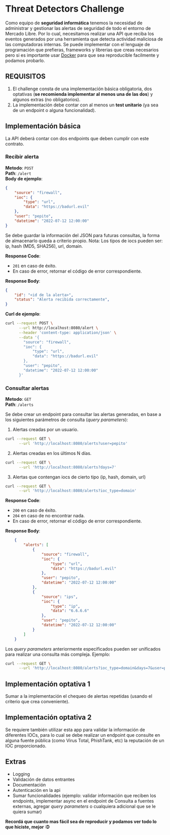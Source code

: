 # Threat Detectors Challenge

Como equipo de **seguridad informática** tenemos la necesidad de administrar y gestionar las alertas de seguridad de todo el entorno de Mercado Libre.
Por lo cual, necesitamos realizar una API que reciba los eventos generados por una herramienta que detecta actividad maliciosa de las computadoras internas.
Se puede implementar con el lenguaje de programación que prefieras, frameworks y librerias que creas necesarios pero si es importante usar [Docker](https://www.docker.com/) para que sea reproducible facilmente y podamos probarlo.

## REQUISITOS

1. El challenge consta de una implementación básica obligatoria, dos optativas (**se recomienda implementar al menos una de las dos**) y algunos extras (no obligatorios).
2. La implementación debe contar con al menos un **test unitario** (ya sea de un endpoint o alguna funcionalidad).


## Implementación básica

La API deberá contar con dos endpoints que deben cumplir con este contrato.

### Recibir alerta
**Metodo**: `POST` \
**Path**: `/alert` \
**Body de ejemplo**:
```json
{
	"source": "firewall",
	"ioc": {
		"type": "url",
		"data": "https://badurl.evil"
	},
	"user": "pepito",
	"datetime": "2022-07-12 12:00:00"
}
```

Se debe guardar la información del JSON para futuras consultas, la forma de almacenarlo queda a criterio propio.
Nota: Los tipos de iocs pueden ser: ip, hash (MD5, SHA256), url, domain.

**Response Code**:
- `201` en caso de éxito.
- En caso de error, retornar el código de error correspondiente.

**Response Body**:
```json
{
    "id": "<id de la alerta>",
    "status": "Alerta recibida correctamente",
}
```

**Curl de ejemplo**:
```bash
curl --request POST \
      --url http://localhost:8080/alert \
      --header 'content-type: application/json' \
      --data '{
		"source": "firewall",
		"ioc": {
			"type": "url",
			"data": "https://badurl.evil"
		},
		"user": "pepito",
		"datetime": "2022-07-12 12:00:00"
	  }'
```

### Consultar alertas

**Metodo**: `GET` \
**Path**: `/alerts`

Se debe crear un endpoint para consultar las alertas generadas, en base a los siguientes parámetros de consulta (_query parameters_):

1. Alertas creadas por un usuario.
```bash
curl --request GET \
      --url 'http://localhost:8080/alerts?user=pepito'
```

2. Alertas creadas en los últimos N días.
```bash
curl --request GET \
      --url 'http://localhost:8080/alerts?days=7'
```

3. Alertas que contengan iocs de cierto tipo (ip, hash, domain, url)
```bash
curl --request GET \
      --url 'http://localhost:8080/alerts?ioc_type=domain'
```

**Response Code**:
- `200` en caso de éxito.
- `204` en caso de no encontrar nada.
- En caso de error, retornar el código de error correspondiente.

**Response Body**:
```json
    {
		"alerts": [
			{
				"source": "firewall",
				"ioc": {
					"type": "url",
					"data": "https://badurl.evil"
				},
				"user": "pepito",
				"datetime": "2022-07-12 12:00:00"
			},
			{
				"source": "ips",
				"ioc": {
					"type": "ip",
					"data": "6.6.6.6"
				},
				"user": "pepito",
				"datetime": "2022-07-12 12:00:00"
			}
		]
	}
```

Los _query parameters_ anteriormente especificados pueden ser unificados para realizar una consulta más compleja. Ejemplo:
```bash
curl --request GET \
      --url 'http://localhost:8080/alerts?ioc_type=domain&days=7&user=pepito'
```

## Implementación optativa 1
Sumar a la implementación el chequeo de alertas repetidas (usando el criterio que crea conveniente).

## Implementación optativa 2
Se requiere también utilizar esta app para validar la información de diferentes IOCs, para lo cual se debe realizar un endpoint que consulte en alguna fuente pública (como Virus Total, PhishTank, etc) la reputación de un IOC proporcionado.

## Extras
- Logging
- Validación de datos entrantes
- Documentación
- Autenticación en la api
- Sumar funcionalidades (ejemplo: validar información que reciben los endpoints, implementar async en el endpoint de Consulta a fuentes externas, agregar _query parameters_ o cualquiera adicional que se le quiera sumar)

**Recordá que cuanto mas fácil sea de reproducir y podamos ver todo lo que hiciste, mejor :D**
